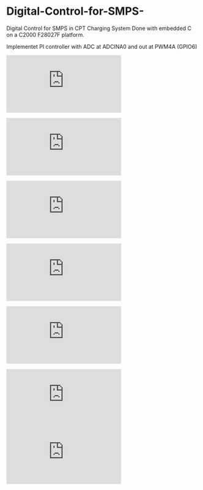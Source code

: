 # Digital-Control-for-SMPS-
Digital Control for SMPS in CPT Charging System
Done with embedded C on a C2000 F28027F platform.

Implementet PI controller with ADC at ADCINA0 and out at PWM4A (GPIO6) 

![first equation](http://latex.codecogs.com/gif.latex?%5Cfrac%7Bu%28s%29%7D%7Be%28s%29%7D%3DK_%7Bp%7D%5Cleft%20%28%201&plus;%5Cfrac%7B1%7D%7BT_%7Bi%7Ds%7D%20%5Cright%20%29)

![secound equation](http://latex.codecogs.com/gif.latex?u%28s%29%3DK_%7Bp%7D%5Cleft%20%5B%20e%28t%29&plus;%5Cfrac%7B1%7D%7BT_%7Bi%7D%7D%5Cint_%7B0%7D%5E%7Bt%7De%28t%29%20dt%20%5Cright%20%5D)

![](http://latex.codecogs.com/gif.latex?u%28k%29%3DK_%7Bp%7D%5Cleft%20%5B%20e%28k%29%20%5Cfrac%7B1%7D%7BT_%7Bi%7D%20%7D%20%5Csum_%7Bn%3D0%7D%5E%7Bk%7D%20e%28n%29%20T_%7Bs%7D%5Cright%20%5D)

![](http://latex.codecogs.com/gif.latex?u%28k-1%29%3DK_%7Bp%7D%5Cleft%20%5B%20e%28k-1%29%20%5Cfrac%7B1%7D%7BT_%7Bi%7D%20%7D%20%5Csum_%7Bn%3D0%7D%5E%7Bk-1%7D%20e%28n%29%20T_%7Bs%7D%5Cright%20%5D)

![](http://latex.codecogs.com/gif.latex?%5CDelta%20u%28k%29%3Du%28k%29-u%28k-1%29%3DK_%7Bp%7D%5Cleft%20%5B%20e%28k%29-e%28k-1%29%20%5Cright%20%5D%20&plus;%20K_%7Bp%7D%20%5Cfrac%7BT_%7Bs%7D%7D%7BT_%7Bi%7D%7De%28k%29)

![](http://latex.codecogs.com/gif.latex?u%28k%29%3Du%28k-1%29&plus;%5CDelta%20u%28k%29)
![](http://latex.codecogs.com/gif.latex?%3Du%28k-1%29&plus;K_%7Bp%7D%281&plus;%5Cfrac%7BT_%7Bs%7D%7D%7BT_%7Bi%7D%7D%29e%28k%29&plus;K_%7Bp%7De%28k-1%29)

